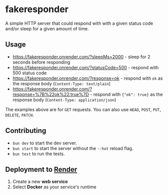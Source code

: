 # fakeresponder

A simple HTTP server that could respond with with a given status code and/or sleep for a given amount of time.

## Usage

- https://fakeresponder.onrender.com/?sleepMs=2000 - sleep for 2 seconds before responding
- https://fakeresponder.onrender.com/?statusCode=500 - respond with 500 status code
- https://fakeresponder.onrender.com/?response=ok - respond with `ok` as the response body (`Content-Type: text/plain`)
- https://fakeresponder.onrender.com/?response=%7B%22ok%22:true%7D - respond with `{"ok": true}` as the response body (`Content-Type: application/json`)

The examples above are for `GET` requests. You can also use `HEAD`, `POST`, `PUT`, `DELETE`, `PATCH`.

## Contributing

- `bun dev` to start the dev server.
- `bun start` to start the server without the `--hot` reload flag.
- `bun test` to run the tests.

## Deployment to [Render](https://render.com/)

1. Create a new **web service**
2. Select **Docker** as your service's runtime
